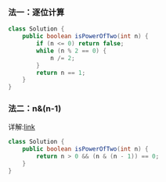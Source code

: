 ### 法一：逐位计算

```java
class Solution {
    public boolean isPowerOfTwo(int n) {
        if (n <= 0) return false;
        while (n % 2 == 0) {
            n /= 2;
        }
        return n == 1;
    }
}
```





### 法二：n&(n-1)

详解:[link](https://leetcode-cn.com/problems/power-of-two/solution/power-of-two-er-jin-zhi-ji-jian-by-jyd/)

```java
class Solution {
    public boolean isPowerOfTwo(int n) {
        return n > 0 && (n & (n - 1)) == 0;
    }
}
```

